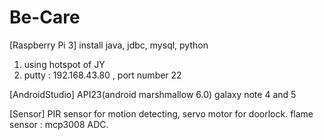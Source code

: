 # Be-Care

[Raspberry Pi 3]
install java, jdbc, mysql, python
1. using hotspot of JY
2. putty : 192.168.43.80 , port number 22

[AndroidStudio]
API23(android marshmallow 6.0)
galaxy note 4 and 5

[Sensor]
PIR sensor for motion detecting, servo motor for doorlock.</t>
flame sensor : mcp3008 ADC.
